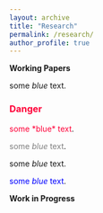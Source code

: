 ```yaml
---
layout: archive
title: "Research"
permalink: /research/
author_profile: true
---
```


**Working Papers**

<span style="color:`#ff0038`">some *blue* text</span>.

<h3 style="color:#ff0038">Danger</h3>
<span style="color:#ff0038">some *blue* text</span>.

<span style="color:gray">some *blue* text</span>.

<span style="color:$gray">some *blue* text</span>.

<span style="color:blue">some *blue* text</span>.


**Work in Progress**

